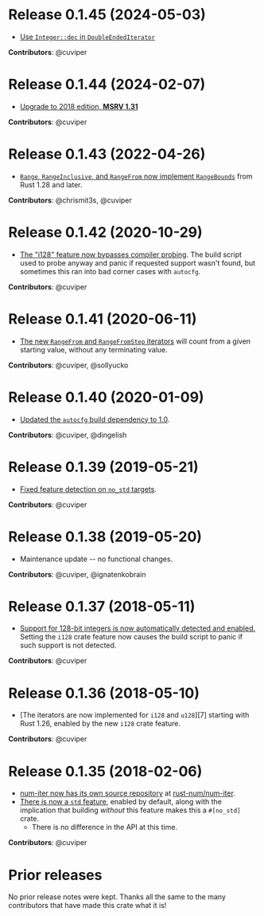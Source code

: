 # Release 0.1.45 (2024-05-03)

- [Use `Integer::dec` in `DoubleEndedIterator`][29]

**Contributors**: @cuviper

[29]: https://github.com/rust-num/num-iter/pull/29

# Release 0.1.44 (2024-02-07)

- [Upgrade to 2018 edition, **MSRV 1.31**][22]

**Contributors**: @cuviper

[22]: https://github.com/rust-num/num-iter/pull/22

# Release 0.1.43 (2022-04-26)

- [`Range`, `RangeInclusive`, and `RangeFrom` now implement `RangeBounds`][21]
  from Rust 1.28 and later.

**Contributors**: @chrismit3s, @cuviper

[21]: https://github.com/rust-num/num-iter/pull/21

# Release 0.1.42 (2020-10-29)

- [The "i128" feature now bypasses compiler probing][20]. The build script
  used to probe anyway and panic if requested support wasn't found, but
  sometimes this ran into bad corner cases with `autocfg`.

**Contributors**: @cuviper

[20]: https://github.com/rust-num/num-iter/pull/20

# Release 0.1.41 (2020-06-11)

- [The new `RangeFrom` and `RangeFromStep` iterators][18] will count from a
  given starting value, without any terminating value.

**Contributors**: @cuviper, @sollyucko

[18]: https://github.com/rust-num/num-iter/pull/18

# Release 0.1.40 (2020-01-09)

- [Updated the `autocfg` build dependency to 1.0][14].

**Contributors**: @cuviper, @dingelish

[14]: https://github.com/rust-num/num-iter/pull/14

# Release 0.1.39 (2019-05-21)

- [Fixed feature detection on `no_std` targets][11].

**Contributors**: @cuviper

[11]: https://github.com/rust-num/num-iter/pull/11

# Release 0.1.38 (2019-05-20)

- Maintenance update -- no functional changes.

**Contributors**: @cuviper, @ignatenkobrain

# Release 0.1.37 (2018-05-11)

- [Support for 128-bit integers is now automatically detected and enabled.][5]
  Setting the `i128` crate feature now causes the build script to panic if such
  support is not detected.

**Contributors**: @cuviper

[5]: https://github.com/rust-num/num-iter/pull/5

# Release 0.1.36 (2018-05-10)

- [The iterators are now implemented for `i128` and `u128`][7] starting with
  Rust 1.26, enabled by the new `i128` crate feature.

**Contributors**: @cuviper

[4]: https://github.com/rust-num/num-iter/pull/4

# Release 0.1.35 (2018-02-06)

- [num-iter now has its own source repository][num-356] at [rust-num/num-iter][home].
- [There is now a `std` feature][2], enabled by default, along with the implication
  that building *without* this feature makes this a `#[no_std]` crate.
  - There is no difference in the API at this time.

**Contributors**: @cuviper

[home]: https://github.com/rust-num/num-iter
[num-356]: https://github.com/rust-num/num/pull/356
[2]: https://github.com/rust-num/num-iter/pull/2


# Prior releases

No prior release notes were kept.  Thanks all the same to the many
contributors that have made this crate what it is!

